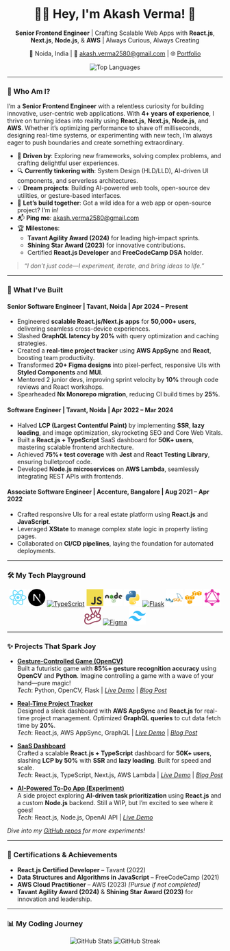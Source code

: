 <div align="center">
  <h1>👨‍💻 Hey, I'm Akash Verma! 🚀</h1>
  <p><b>Senior Frontend Engineer</b> | Crafting Scalable Web Apps with <b>React.js</b>, <b>Next.js</b>, <b>Node.js</b>, & <b>AWS</b> | Always Curious, Always Creating</p>
  <p>📍 Noida, India | 📧 <a href="mailto:akash.verma2580@gmail.com">akash.verma2580@gmail.com</a> | 🌐 <a href="https://lusifer65.github.io/portfolio_/">Portfolio</a></p>
  <img src="https://github-readme-stats.vercel.app/api/top-langs/?username=lusifer65&layout=compact&theme=radical&hide_border=true" alt="Top Languages" />
</div>

---

### 🌟 Who Am I?
I’m a **Senior Frontend Engineer** with a relentless curiosity for building innovative, user-centric web applications. With **4+ years of experience**, I thrive on turning ideas into reality using **React.js**, **Next.js**, **Node.js**, and **AWS**. Whether it’s optimizing performance to shave off milliseconds, designing real-time systems, or experimenting with new tech, I’m always eager to push boundaries and create something extraordinary.

- 🧠 **Driven by**: Exploring new frameworks, solving complex problems, and crafting delightful user experiences.
- 🔍 **Currently tinkering with**: System Design (HLD/LLD), AI-driven UI components, and serverless architectures.
- 💡 **Dream projects**: Building AI-powered web tools, open-source dev utilities, or gesture-based interfaces.
- 👯 **Let’s build together**: Got a wild idea for a web app or open-source project? I’m in!
- 📬 **Ping me**: [akash.verma2580@gmail.com](mailto:akash.verma2580@gmail.com)
- 🏆 **Milestones**:
  - **Tavant Agility Award (2024)** for leading high-impact sprints.
  - **Shining Star Award (2023)** for innovative contributions.
  - Certified **React.js Developer** and **FreeCodeCamp DSA** holder.

> *“I don’t just code—I experiment, iterate, and bring ideas to life.”*

---

### 💼 What I’ve Built
#### Senior Software Engineer | Tavant, Noida | Apr 2024 – Present
- Engineered **scalable React.js/Next.js apps** for **50,000+ users**, delivering seamless cross-device experiences.
- Slashed **GraphQL latency by 20%** with query optimization and caching strategies.
- Created a **real-time project tracker** using **AWS AppSync** and **React**, boosting team productivity.
- Transformed **20+ Figma designs** into pixel-perfect, responsive UIs with **Styled Components** and **MUI**.
- Mentored 2 junior devs, improving sprint velocity by **10%** through code reviews and React workshops.
- Spearheaded **Nx Monorepo migration**, reducing CI build times by **25%**.

#### Software Engineer | Tavant, Noida | Apr 2022 – Mar 2024
- Halved **LCP (Largest Contentful Paint)** by implementing **SSR**, **lazy loading**, and image optimization, skyrocketing SEO and Core Web Vitals.
- Built a **React.js + TypeScript** SaaS dashboard for **50K+ users**, mastering scalable frontend architecture.
- Achieved **75%+ test coverage** with **Jest** and **React Testing Library**, ensuring bulletproof code.
- Developed **Node.js microservices** on **AWS Lambda**, seamlessly integrating REST APIs with frontends.

#### Associate Software Engineer | Accenture, Bangalore | Aug 2021 – Apr 2022
- Crafted responsive UIs for a real estate platform using **React.js** and **JavaScript**.
- Leveraged **XState** to manage complex state logic in property listing pages.
- Collaborated on **CI/CD pipelines**, laying the foundation for automated deployments.

---

### 🛠️ My Tech Playground
<p align="center">
  <a href="https://reactjs.org/" target="_blank" rel="noreferrer"><img src="https://raw.githubusercontent.com/devicons/devicon/master/icons/react/react-original.svg" alt="React" width="40" height="40" title="React.js"/></a>
  <a href="https://nextjs.org/" target="_blank" rel="noreferrer"><img src="https://raw.githubusercontent.com/devicons/devicon/master/icons/nextjs/nextjs-original.svg" alt="Next.js" width="40" height="40" title="Next.js"/></a>
  <a href="https://www.typescriptlang.org/" target="_blank" rel="noreferrer"><img src="https://cdn.jsdelivr.net/npm/programming-languages-logos/src/typescript/typescript.png" alt="TypeScript" width="40" height="40" title="TypeScript"/></a>
  <a href="https://developer.mozilla.org/en-US/docs/Web/JavaScript" target="_blank" rel="noreferrer"><img src="https://raw.githubusercontent.com/devicons/devicon/master/icons/javascript/javascript-original.svg" alt="JavaScript" width="40" height="40" title="JavaScript"/></a>
  <a href="https://nodejs.org" target="_blank" rel="noreferrer"><img src="https://raw.githubusercontent.com/devicons/devicon/master/icons/nodejs/nodejs-original-wordmark.svg" alt="Node.js" width="40" height="40" title="Node.js"/></a>
  <a href="https://www.python.org" target="_blank" rel="noreferrer"><img src="https://raw.githubusercontent.com/devicons/devicon/master/icons/python/python-original.svg" alt="Python" width="40" height="40" title="Python"/></a>
  <a href="https://flask.palletsprojects.com/" target="_blank" rel="noreferrer"><img src="https://flask.palletsprojects.com/en/3.0.x/_images/flask-horizontal.png" alt="Flask" width="70" height="40" title="Flask"/></a>
  <a href="https://www.mysql.com/" target="_blank" rel="noreferrer"><img src="https://raw.githubusercontent.com/devicons/devicon/master/icons/mysql/mysql-original-wordmark.svg" alt="MySQL" width="40" height="40" title="MySQL"/></a>
  <a href="https://aws.amazon.com/" target="_blank" rel="noreferrer"><img src="https://raw.githubusercontent.com/devicons/devicon/master/icons/amazonwebservices/amazonwebservices-original.svg" alt="AWS" width="40" height="40" title="AWS"/></a>
  <a href="https://graphql.org/" target="_blank" rel="noreferrer"><img src="https://raw.githubusercontent.com/devicons/devicon/master/icons/graphql/graphql-plain.svg" alt="GraphQL" width="40" height="40" title="GraphQL"/></a>
  <a href="https://jestjs.io/" target="_blank" rel="noreferrer"><img src="https://raw.githubusercontent.com/devicons/devicon/master/icons/jest/jest-plain.svg" alt="Jest" width="40" height="40" title="Jest"/></a>
  <a href="https://www.figma.com/" target="_blank" rel="noreferrer"><img src="https://www.vectorlogo.zone/logos/figma/figma-icon.svg" alt="Figma" width="40" height="40" title="Figma"/></a>
  <a href="https://tailwindcss.com/" target="_blank" rel="noreferrer"><img src="https://raw.githubusercontent.com/devicons/devicon/master/icons/tailwindcss/tailwindcss-plain.svg" alt="Tailwind CSS" width="40" height="40" title="Tailwind CSS"/></a>
</p>

---

### ✨ Projects That Spark Joy
- **[Gesture-Controlled Game (OpenCV)](https://github.com/lusifer65/game-with-gesture)**  
  Built a futuristic game with **85%+ gesture recognition accuracy** using **OpenCV** and **Python**. Imagine controlling a game with a wave of your hand—pure magic!  
  *Tech*: Python, OpenCV, Flask | *[Live Demo](#)* | *[Blog Post](#)*

- **[Real-Time Project Tracker](https://github.com/lusifer65/project-tracker)**  
  Designed a sleek dashboard with **AWS AppSync** and **React.js** for real-time project management. Optimized **GraphQL queries** to cut data fetch time by **20%**.  
  *Tech*: React.js, AWS AppSync, GraphQL | *[Live Demo](#)* | *[Blog Post](#)*

- **[SaaS Dashboard](https://github.com/lusifer65/saas-dashboard)**  
  Crafted a scalable **React.js + TypeScript** dashboard for **50K+ users**, slashing **LCP by 50%** with **SSR** and **lazy loading**. Built for speed and scale.  
  *Tech*: React.js, TypeScript, Next.js, AWS Lambda | *[Live Demo](#)* | *[Blog Post](#)*

- **[AI-Powered To-Do App (Experiment)](https://github.com/lusifer65/ai-todo-app)**  
  A side project exploring **AI-driven task prioritization** using **React.js** and a custom **Node.js** backend. Still a WIP, but I’m excited to see where it goes!  
  *Tech*: React.js, Node.js, OpenAI API | *[Live Demo](#)*

*Dive into my [GitHub repos](https://github.com/lusifer65) for more experiments!*

---

### 🏅 Certifications & Achievements
- **React.js Certified Developer** – Tavant (2022)
- **Data Structures and Algorithms in JavaScript** – FreeCodeCamp (2021)
- **AWS Cloud Practitioner** – AWS (2023) *[Pursue if not completed]*
- **Tavant Agility Award (2024)** & **Shining Star Award (2023)** for innovation and leadership.

---

### 📊 My Coding Journey
<p align="center">
  <img src="https://github-readme-stats.vercel.app/api?username=lusifer65&show_icons=true&theme=radical&hide_border=true" alt="GitHub Stats" />
  <img src="https://github-readme-streak-stats.herokuapp.com/?user=lusifer65&theme=radical&hide_border=true" alt="GitHub Streak" />
</p>
